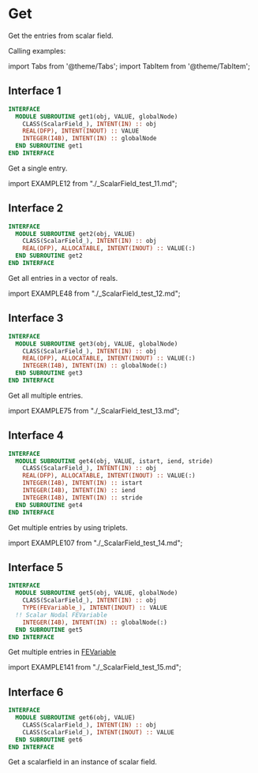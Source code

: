 # Get

Get the entries from scalar field.

Calling examples:

import Tabs from '@theme/Tabs';
import TabItem from '@theme/TabItem';

## Interface 1

<Tabs>
<TabItem value="interface" label="܀ Interface" default>

```fortran
INTERFACE
  MODULE SUBROUTINE get1(obj, VALUE, globalNode)
    CLASS(ScalarField_), INTENT(IN) :: obj
    REAL(DFP), INTENT(INOUT) :: VALUE
    INTEGER(I4B), INTENT(IN) :: globalNode
  END SUBROUTINE get1
END INTERFACE
```

Get a single entry.

</TabItem>

<TabItem value="example" label="️܀ See example">

import EXAMPLE12 from "./_ScalarField_test_11.md";

<EXAMPLE12 />

</TabItem>

<TabItem value="close" label="↢ ">

</TabItem>
</Tabs>

## Interface 2

<Tabs>
<TabItem value="interface" label="܀ Interface" default>

```fortran
INTERFACE
  MODULE SUBROUTINE get2(obj, VALUE)
    CLASS(ScalarField_), INTENT(IN) :: obj
    REAL(DFP), ALLOCATABLE, INTENT(INOUT) :: VALUE(:)
  END SUBROUTINE get2
END INTERFACE
```

Get all entries in a vector of reals.

</TabItem>

<TabItem value="example" label="️܀ See example">

import EXAMPLE48 from "./_ScalarField_test_12.md";

<EXAMPLE48 />

</TabItem>

<TabItem value="close" label="↢ ">

</TabItem>
</Tabs>

## Interface 3

<Tabs>
<TabItem value="interface" label="܀ Interface" default>

```fortran
INTERFACE
  MODULE SUBROUTINE get3(obj, VALUE, globalNode)
    CLASS(ScalarField_), INTENT(IN) :: obj
    REAL(DFP), ALLOCATABLE, INTENT(INOUT) :: VALUE(:)
    INTEGER(I4B), INTENT(IN) :: globalNode(:)
  END SUBROUTINE get3
END INTERFACE
```

Get all multiple entries.

</TabItem>

<TabItem value="example" label="️܀ See example">

import EXAMPLE75 from "./_ScalarField_test_13.md";

<EXAMPLE75 />

</TabItem>

<TabItem value="close" label="↢ ">

</TabItem>
</Tabs>

## Interface 4

<Tabs>
<TabItem value="interface" label="܀ Interface" default>

```fortran
INTERFACE
  MODULE SUBROUTINE get4(obj, VALUE, istart, iend, stride)
    CLASS(ScalarField_), INTENT(IN) :: obj
    REAL(DFP), ALLOCATABLE, INTENT(INOUT) :: VALUE(:)
    INTEGER(I4B), INTENT(IN) :: istart
    INTEGER(I4B), INTENT(IN) :: iend
    INTEGER(I4B), INTENT(IN) :: stride
  END SUBROUTINE get4
END INTERFACE
```

Get multiple entries by using triplets.

</TabItem>

<TabItem value="example" label="️܀ See example">

import EXAMPLE107 from "./_ScalarField_test_14.md";

<EXAMPLE107 />

</TabItem>

<TabItem value="close" label="↢ ">

</TabItem>
</Tabs>

## Interface 5

<Tabs>
<TabItem value="interface" label="܀ Interface" default>

```fortran
INTERFACE
  MODULE SUBROUTINE get5(obj, VALUE, globalNode)
    CLASS(ScalarField_), INTENT(IN) :: obj
    TYPE(FEVariable_), INTENT(INOUT) :: VALUE
  !! Scalar Nodal FEVariable
    INTEGER(I4B), INTENT(IN) :: globalNode(:)
  END SUBROUTINE get5
END INTERFACE
```

Get multiple entries in [FEVariable](../FEVariable/FEVariable_.md)

</TabItem>

<TabItem value="example" label="️܀ See example">

import EXAMPLE141 from "./_ScalarField_test_15.md";

<EXAMPLE141 />

</TabItem>

<TabItem value="close" label="↢ ">

</TabItem>
</Tabs>

## Interface 6

```fortran
INTERFACE
  MODULE SUBROUTINE get6(obj, VALUE)
    CLASS(ScalarField_), INTENT(IN) :: obj
    CLASS(ScalarField_), INTENT(INOUT) :: VALUE
  END SUBROUTINE get6
END INTERFACE
```

Get a scalarfield in an instance of scalar field.
